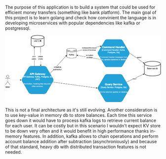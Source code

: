 The purpose of this application is to build a system that could be used for efficient money transfers (something like bank platform). The main goal of this project is to learn golang and check how convinient the language is in developing microservices with popular dependencies like kafka or postgressql.


![System architecture](https://github.com/JakubDaleki/transfer-app/blob/main/arch-diagram.png?raw=true)

This is not a final architecture as it's still evolving. Another consideration is to use key-value in memory db to store balances. Each time this service goes down it would have to process kafka logs to retrieve current balance for each user. It can be costly but in this scenario I wouldn't expect KV store to be down very often and it would benefit in high performance thanks in-memory features. In addition, kafka allows to chain operations and perform account balance addition after subtraction (asynchroniously) and because of that standard, heavy db with distributed transaction features is not needed.